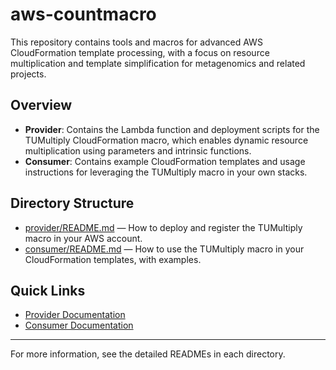 # aws-countmacro

This repository contains tools and macros for advanced AWS CloudFormation template processing, with a focus on resource multiplication and template simplification for metagenomics and related projects.

## Overview

- **Provider**: Contains the Lambda function and deployment scripts for the TUMultiply CloudFormation macro, which enables dynamic resource multiplication using parameters and intrinsic functions.
- **Consumer**: Contains example CloudFormation templates and usage instructions for leveraging the TUMultiply macro in your own stacks.

## Directory Structure

- [provider/README.md](provider/README.md) — How to deploy and register the TUMultiply macro in your AWS account.
- [consumer/README.md](consumer/README.md) — How to use the TUMultiply macro in your CloudFormation templates, with examples.

## Quick Links

- [Provider Documentation](provider/README.md)
- [Consumer Documentation](consumer/README.md)

---

For more information, see the detailed READMEs in each directory.
